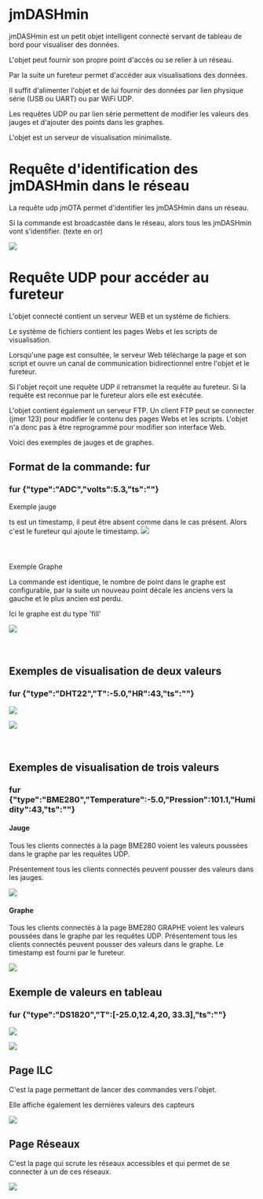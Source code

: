 # **jmDASHmin**

jmDASHmin est un petit objet intelligent connecté servant de tableau de bord pour visualiser des données.

L'objet peut fournir son propre point d'accès ou se relier à un réseau.

Par la suite un fureteur permet d'accéder aux visualisations des données.

Il suffit d'alimenter l'objet et de lui fournir des données par lien physique série (USB ou UART) ou par WiFi UDP.

Les requêtes UDP ou par lien série permettent de modifier les valeurs des jauges et d'ajouter des points dans les graphes.

L'objet est un serveur de visualisation minimaliste.

# ​Requête d'identification des jmDASHmin dans le réseau

La requête udp jmOTA permet d'identifier les jmDASHmin dans un réseau.

Si la commande est broadcastée dans le réseau, alors tous les jmDASHmin vont s'identifier. (texte en or)

![](./img/jmDash1.png)

# ​Requête UDP pour accéder au fureteur

L'objet connecté contient un serveur WEB et un système de fichiers.

Le système de fichiers contient les pages Webs et les scripts de visualisation.

Lorsqu'une page est consultée, le serveur Web télécharge la page et son script et ouvre un canal de communication bidirectionnel entre l'objet et le fureteur.

Si l'objet reçoit une requête UDP il retransmet la requête au fureteur. Si la requête est reconnue par le fureteur alors elle est exécutée.

L'objet contient également un serveur FTP. Un client FTP peut se connecter (jmer 123) pour modifier le contenu des pages Webs et les scripts. L'objet n'a donc pas à être reprogrammé pour modifier son interface Web.

Voici des exemples de jauges et de graphes.

## ​Format de la commande: fur

### ​fur {"type":"ADC","volts":5.3,"ts":""}

Exemple jauge

ts est un timestamp, il peut être absent comme dans le cas présent. Alors c'est le fureteur qui ajoute le timestamp. ![](./img/jmDash2.png)

#### ​

Exemple Graphe

La commande est identique, le nombre de point dans le graphe est configurable, par la suite un nouveau point décale les anciens vers la gauche et le plus ancien est perdu.

Ici le graphe est du type 'fill'

![](./img/jmDash3.png)

#### ​

## ​Exemples de visualisation de deux valeurs

### ​fur {"type":"DHT22","T":-5.0,"HR":43,"ts":""}

![](./img/jmDash2jauges.png)

![](./img/jmDash2lignes.png)

#### ​

## ​Exemples de visualisation de trois valeurs

### ​fur {"type":"BME280","Temperature":-5.0,"Pression":101.1,"Humidity":43,"ts":""}

#### ​Jauge

Tous les clients connectés à la page BME280 voient les valeurs poussées dans le graphe par les requêtes UDP.

Présentement tous les clients connectés peuvent pousser des valeurs dans les jauges.

![](./img/jmDash3jauges.png)

#### ​Graphe

Tous les clients connectés à la page BME280 GRAPHE voient les valeurs poussées dans le graphe par les requêtes UDP. Présentement tous les clients connectés peuvent pousser des valeurs dans le graphe. Le timestamp est fourni par le fureteur.

![](./img/jmDash3lignes.png)

## ​Exemple de valeurs en tableau

### ​fur {"type":"DS1820","T":[-25.0,12.4,20, 33.3],"ts":""}

![](./img/jmDash4jauges.png)

![](./img/jmDash4lignes.png)

###


## ​Page ILC

C'est la page permettant de lancer des commandes vers l'objet.

Elle affiche également les dernières valeurs des capteurs

![](./img/jmDasILC.png)

###


## ​Page Réseaux

C'est la page qui scrute les réseaux accessibles et qui permet de se connecter à un de ces réseaux.

![](./img/jmDashReseaux.png)